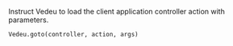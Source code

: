 Instruct Vedeu to load the client application controller action with
parameters.

    Vedeu.goto(controller, action, args)

